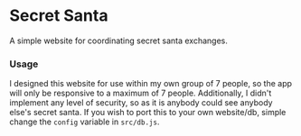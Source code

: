 # Secret Santa
A simple website for coordinating secret santa exchanges.

### Usage
I designed this website for use within my own group of 7 people, so the app will only be responsive to a maximum of 7 people. Additionally, I didn't implement any level of security, so as it is anybody could see anybody else's secret santa. If you wish to port this to your own website/db, simple change the `config` variable in `src/db.js`.
